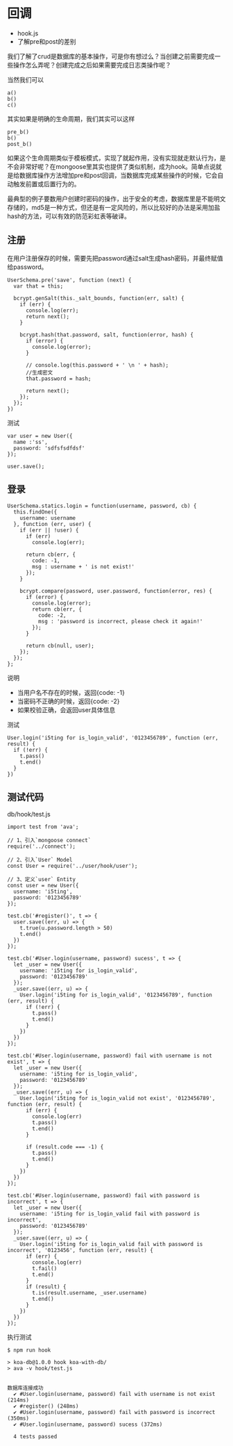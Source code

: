 # 回调

- hook.js
- 了解pre和post的差别

我们了解了crud是数据库的基本操作，可是你有想过么？当创建之前需要完成一些操作怎么弄呢？创建完成之后如果需要完成日志类操作呢？

当然我们可以

```
a()
b()
c()
```

其实如果是明确的生命周期，我们其实可以这样

```
pre_b()
b()
post_b()
```

如果这个生命周期类似于模板模式，实现了就起作用，没有实现就走默认行为，是不会非常好呢？在mongoose里其实也提供了类似机制，成为hook。简单点说就是给数据库操作方法增加pre和post回调，当数据库完成某些操作的时候，它会自动触发前置或后置行为的。 


最典型的例子要数用户创建时密码的操作，出于安全的考虑，数据库里是不能明文存储的，md5是一种方式，但还是有一定风险的，所以比较好的办法是采用加盐hash的方法，可以有效的防范彩虹表等破译。


## 注册

在用户注册保存的时候，需要先把password通过salt生成hash密码，并最终赋值给password。

```
UserSchema.pre('save', function (next) {
  var that = this;
  
  bcrypt.genSalt(this._salt_bounds, function(err, salt) {
    if (err) {
      console.log(err);
      return next();
    }
    
    bcrypt.hash(that.password, salt, function(error, hash) {
      if (error) {
        console.log(error);
      }
      
      // console.log(this.password + ' \n ' + hash);
      //生成密文
      that.password = hash;
      
      return next();
    });
  });
})
```

测试

```
var user = new User({
  name :'ss',
  password: 'sdfsfsdfdsf'
});

user.save();
```

## 登录

```
UserSchema.statics.login = function(username, password, cb) {
  this.findOne({
    username: username
  }, function (err, user) {
    if (err || !user) {
      if (err)
        console.log(err);
      
      return cb(err, {
        code: -1,
        msg : username + ' is not exist!'
      });
    }
    
    bcrypt.compare(password, user.password, function(error, res) {
      if (error) {
        console.log(error);
        return cb(err, {
          code: -2,
          msg : 'password is incorrect, please check it again!'
        });
      }
    
      return cb(null, user);
    });
  });
};
```

说明

- 当用户名不存在的时候，返回{code: -1}
- 当密码不正确的时候，返回{code: -2}
- 如果校验正确，会返回user具体信息

测试

```
User.login('i5ting for is_login_valid', '0123456789', function (err, result) {
  if (!err) {
    t.pass()
    t.end()
  }
})
```

## 测试代码

db/hook/test.js

```
import test from 'ava';

// 1、引入`mongoose connect`
require('../connect');

// 2、引入`User` Model
const User = require('../user/hook/user');

// 3、定义`user` Entity
const user = new User({
  username: 'i5ting',
  password: '0123456789'
});

test.cb('#register()', t => {
  user.save((err, u) => {
    t.true(u.password.length > 50)
    t.end()
  })
});

test.cb('#User.login(username, password) sucess', t => {
  let _user = new User({
    username: 'i5ting for is_login_valid',
    password: '0123456789'
  });
  _user.save((err, u) => {
    User.login('i5ting for is_login_valid', '0123456789', function (err, result) {
      if (!err) {
        t.pass()
        t.end()
      }
    })
  })
});

test.cb('#User.login(username, password) fail with username is not exist', t => {
  let _user = new User({
    username: 'i5ting for is_login_valid',
    password: '0123456789'
  });
  _user.save((err, u) => {
    User.login('i5ting for is_login_valid not exist', '0123456789', function (err, result) {
      if (err) {
        console.log(err)
        t.pass()
        t.end()
      }
      
      if (result.code === -1) {
        t.pass()
        t.end()
      }
    })
  })
});

test.cb('#User.login(username, password) fail with password is incorrect', t => {
  let _user = new User({
    username: 'i5ting for is_login_valid fail with password is incorrect',
    password: '0123456789'
  });
  _user.save((err, u) => {
    User.login('i5ting for is_login_valid fail with password is incorrect', '0123456', function (err, result) {
      if (err) {
        console.log(err)
        t.fail()
        t.end()
      }
      if (result) {
        t.is(result.username, _user.username)
        t.end()
      }
    })
  })
});
```

执行测试

```
$ npm run hook

> koa-db@1.0.0 hook koa-with-db/
> ava -v hook/test.js


数据库连接成功
  ✔ #User.login(username, password) fail with username is not exist (214ms)
  ✔ #register() (248ms)
  ✔ #User.login(username, password) fail with password is incorrect (350ms)
  ✔ #User.login(username, password) sucess (372ms)

  4 tests passed
```